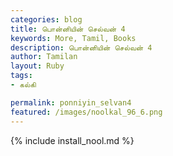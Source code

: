 ```yaml
---  
categories: blog  
title: பொன்னியின் செல்வன் 4
keywords: More, Tamil, Books  
description: பொன்னியின் செல்வன் 4
author: Tamilan  
layout: Ruby  
tags:     
- கல்கி

permalink: ponniyin_selvan4  
featured: /images/noolkal_96_6.png  
---  
```

{% include install_nool.md %} 

